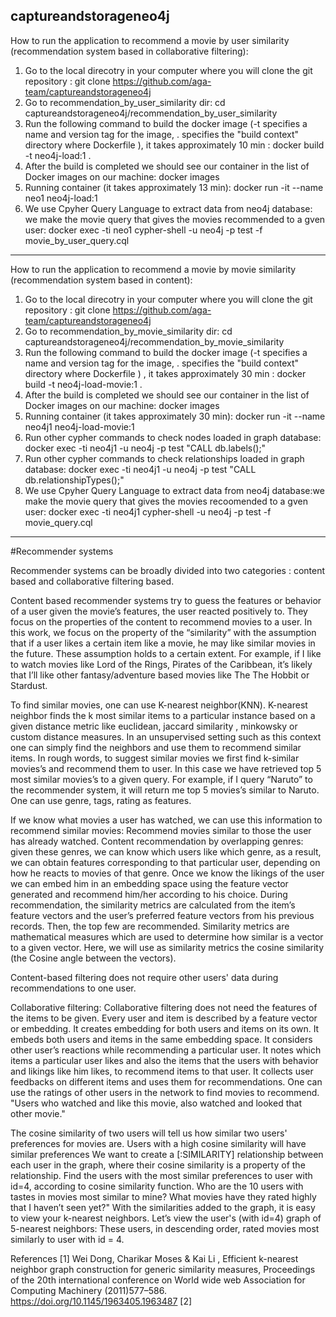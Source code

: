 ## captureandstorageneo4j

How to run the application to recommend a movie by user similarity (recommendation system based in collaborative filtering):
1) Go to the local direcotry in your computer where you will clone the git repository :
git clone https://github.com/aga-team/captureandstorageneo4j
2) Go to recommendation_by_user_similarity dir: 
cd captureandstorageneo4j/recommendation_by_user_similarity 
3) Run the following command to build the docker image (-t specifies a name and version tag for the image, . specifies the "build context"   directory where Dockerfile ), it takes approximately 10 min  :
docker build -t neo4j-load:1 .
4) After the build is completed we should see our container in the list of Docker images on our machine: 
docker images
5) Running container (it takes approximately 13 min):
docker run -it --name neo1 neo4j-load:1 
6) We use Cpyher Query Language to extract data from neo4j database: we make the movie query that gives the movies recommended to a gven user:
docker exec -ti neo1 cypher-shell -u neo4j -p test  -f movie_by_user_query.cql
------------------------------------------------------------------------------------------------------------
How to run the application to recommend a movie by movie similarity (recommendation system based in content):
1) Go to the local direcotry in your computer where you will clone the git repository :
git clone https://github.com/aga-team/captureandstorageneo4j
2) Go to recommendation_by_movie_similarity dir: 
cd captureandstorageneo4j/recommendation_by_movie_similarity 
3) Run the following command to build the docker image (-t specifies a name and version tag for the image, . specifies the "build context"   directory where Dockerfile ) , it takes approximately 30 min  :
docker build -t neo4j-load-movie:1 .
4) After the build is completed we should see our container in the list of Docker images on our machine: 
docker images
5) Running container (it takes approximately 30 min):
docker run -it --name neo4j1 neo4j-load-movie:1
6) Run other cypher commands to check nodes loaded in graph database:
docker exec -ti neo4j1 -u neo4j -p test "CALL  db.labels();" 
7) Run other cypher commands to check relationships loaded in graph database:
docker exec -ti neo4j1 -u neo4j -p test "CALL db.relationshipTypes();"
9) We use Cpyher Query Language to extract data from neo4j database:we make the movie query that gives the movies recoomended to a gven user:
docker exec -ti neo4j1 cypher-shell -u neo4j -p test  -f movie_query.cql

------------------------------------------------------------------------------------------------------------

#Recommender systems

Recommender systems can be broadly divided into two categories : content based and collaborative filtering based.

Content based recommender systems try to guess the features or behavior of a user given the movie’s features, the user 
reacted positively to. They focus on the properties of the content to recommend movies to a user. 
In this work, we focus on the property of the “similarity” with the assumption that 
if a user likes a certain item like a movie, he may like similar movies in the future.
These assumption holds to a certain extent. For example, if I like to watch movies like Lord of the Rings, Pirates of the Caribbean, it’s likely that I’ll like other fantasy/adventure based movies like The The Hobbit or Stardust.

To find similar movies, one can use K-nearest neighbor(KNN). K-nearest neighbor finds the k most similar items to a particular instance based on a given distance metric like euclidean, jaccard similarity , minkowsky or custom distance measures.
In an unsupervised setting such as this context one can simply find the neighbors and use them to recommend similar items. 
In rough words, to suggest similar movies we first find k-similar movies’s and recommend them to user. 
In this case we have retrieved top 5 most similar movies’s to a given query.
For example, if I query “Naruto” to the recommender system, it will return me top 5 movies’s similar to Naruto.
One can use genre, tags, rating as features.

If we know what movies a user has watched, we can use this information to recommend similar movies:
Recommend movies similar to those the user has already watched. 
Content recommendation by overlapping genres: given these genres, we can know which users like which genre, as a result, we can obtain 
features corresponding to that particular user, depending on how he reacts to movies of that genre. 
Once we know the likings of the user we can embed him in an embedding space using the feature vector generated 
and recommend him/her according to his choice. 
During recommendation, the similarity metrics are calculated from the item’s feature vectors and the user’s preferred feature vectors from his
previous records. Then, the top few are recommended.
Similarity metrics are mathematical measures which are used to determine how similar is a vector to a given vector.
Here, we will use as similarity metrics the cosine similarity (the Cosine angle between the vectors).

Content-based filtering does not require other users' data during recommendations to one user.

Collaborative filtering:
Collaborative filtering does not need the features of the items to be given. 
Every user and item is described by a feature vector or embedding.
It creates embedding for both users and items on its own. It embeds both users and items in the same embedding space.
It considers other user’s reactions while recommending a particular user. 
It notes which items a particular user likes and also the items that the users with behavior and likings like him likes, to 
recommend items to that user. It collects user feedbacks on different items and uses them for recommendations.
One can use the ratings of other users in the network to find movies to recommend.
"Users who watched and like this movie, also watched and looked that other movie."

The cosine similarity of two users will tell us how similar two users' preferences for movies are. Users with a high cosine similarity will have similar preferences
We want to create a [:SIMILARITY] relationship between each user in the graph, where their cosine similarity 
is a property of the relationship. 
Find the users with the most similar preferences to user with id=4, according to cosine similarity function.
Who are the 10 users with tastes in movies most similar to mine? 
What movies have they rated highly that I haven’t seen yet?"
With the similarities added to the graph, it is easy to view your k-nearest neighbors. 
Let’s view the user's (with id=4) graph of 5-nearest neighbors:
These users, in descending order, rated movies most similarly to user with id = 4.

References
[1] Wei Dong, Charikar Moses & Kai Li , Efficient k-nearest neighbor graph construction for generic similarity measures, Proceedings of the 20th international conference on World wide web Association for Computing Machinery (2011)577–586. https://doi.org/10.1145/1963405.1963487 [2]



